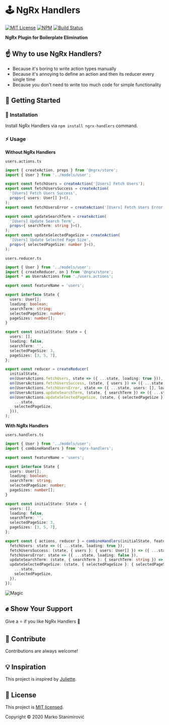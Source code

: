 # 🕹️ NgRx Handlers

[![MIT License](https://img.shields.io/badge/license-MIT-blue.svg)](./LICENSE)
[![NPM](https://img.shields.io/npm/v/ngrx-handlers)](https://www.npmjs.com/package/ngrx-handlers)
[![Build Status](https://travis-ci.org/markostanimirovic/ngrx-handlers.svg?branch=master)](https://travis-ci.org/markostanimirovic/ngrx-handlers)

**NgRx Plugin for Boilerplate Elimination**

## ☝️ Why to use NgRx Handlers?

- Because it's boring to write action types manually
- Because it's annoying to define an action and then its reducer every single time
- Because you don't need to write too much code for simple functionality

## 🚀 Getting Started

### 🔧 Installation

Install NgRx Handlers via `npm install ngrx-handlers` command.

### ⚡ Usage

**Without NgRx Handlers**

`users.actions.ts`

```typescript
import { createAction, props } from '@ngrx/store';
import { User } from '../models/user';

export const fetchUsers = createAction('[Users] Fetch Users');
export const fetchUsersSuccess = createAction(
  '[Users] Fetch Users Success',
  props<{ users: User[] }>(),
);
export const fetchUsersError = createAction('[Users] Fetch Users Error');

export const updateSearchTerm = createAction(
  '[Users] Update Search Term',
  props<{ searchTerm: string }>(),
);
export const updateSelectedPageSize = createAction(
  '[Users] Update Selected Page Size',
  props<{ selectedPageSize: number }>(),
);
```

`users.reducer.ts`

```typescript
import { User } from '../models/user';
import { createReducer, on } from '@ngrx/store';
import * as UsersActions from './users.actions';

export const featureName = 'users';

export interface State {
  users: User[];
  loading: boolean;
  searchTerm: string;
  selectedPageSize: number;
  pageSizes: number[];
}

export const initialState: State = {
  users: [],
  loading: false,
  searchTerm: '',
  selectedPageSize: 3,
  pageSizes: [3, 5, 7],
};

export const reducer = createReducer(
  initialState,
  on(UsersActions.fetchUsers, state => ({ ...state, loading: true })),
  on(UsersActions.fetchUsersSuccess, (state, { users }) => ({ ...state, users, loading: false })),
  on(UsersActions.fetchUsersError, state => ({ ...state, users: [], loading: false })),
  on(UsersActions.updateSearchTerm, (state, { searchTerm }) => ({ ...state, searchTerm })),
  on(UsersActions.updateSelectedPageSize, (state, { selectedPageSize }) => ({
    ...state,
    selectedPageSize,
  })),
);

```

**With NgRx Handlers**

`users.handlers.ts`

```typescript
import { User } from '../models/user';
import { combineHandlers } from 'ngrx-handlers';

export const featureName = 'users';

export interface State {
  users: User[];
  loading: boolean;
  searchTerm: string;
  selectedPageSize: number;
  pageSizes: number[];
}

export const initialState: State = {
  users: [],
  loading: false,
  searchTerm: '',
  selectedPageSize: 3,
  pageSizes: [3, 5, 7],
};

export const { actions, reducer } = combineHandlers(initialState, featureName, {
  fetchUsers: state => ({ ...state, loading: true }),
  fetchUsersSuccess: (state, { users }: { users: User[] }) => ({ ...state, users, loading: false }),
  fetchUsersError: state => ({ ...state, loading: false }),
  updateSearchTerm: (state, { searchTerm }: { searchTerm: string }) => ({ ...state, searchTerm }),
  updateSelectedPageSize: (state, { selectedPageSize }: { selectedPageSize: number }) => ({
    ...state,
    selectedPageSize,
  }),
});
```

![Magic](https://media2.giphy.com/media/12NUbkX6p4xOO4/giphy.gif?cid=ecf05e47o0k6y4gdqo9ywj9y5q0wtqzsa8jnr900xih3myds&rid=giphy.gif) 

## ✊ Show Your Support

Give a ⭐ if you like NgRx Handlers 🙂

## 🤝 Contribute

Contributions are always welcome!

## 💡 Inspiration

This project is inspired by [Juliette](https://github.com/markostanimirovic/juliette).

## 📝 License

This project is [MIT licensed](./LICENSE).

Copyright © 2020 Marko Stanimirović
